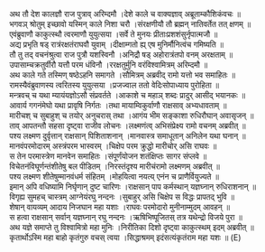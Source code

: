 

  
अथ तौ देश कालज्ञौ राज पुत्राव् अरिम्दमौ ।देशे काले च वाक्यज्ञाव् अब्रूताम्कौशिकंवचः  ॥   
भगवञ् श्रोतुम् इच्छावो यस्मिन् काले निशा चरौ ।संरक्षणीयौ तौ ब्रह्मन् नातिवर्तेत तत् क्षणम्  ॥   
एवंब्रुवाणौ काकुत्स्थौ त्वरमाणौ युयुत्सया ।सर्वे ते मुनयः प्रीताःप्रशशंसुर्नृपात्मजौ  ॥   
अद्य प्रभृति षड् रात्रंरक्षतंराघवौ युवाम् ।दीक्षाम्गतो ह्य् एष मुनिर्मौनित्वंच गमिष्यति  ॥   
तौ तु तद् वचनंश्रुत्वा राज पुत्रौ यशस्विनौ ।अनिद्रौ षड् अहोरात्रंतपो वनम् अरक्षताम्  ॥   
उपासाम्चक्रतुर्वीरौ यत्तौ परम धंविनौ ।ररक्षतुर्मुनि वरंविश्वामित्रम् अरिम्दमौ  ॥   
अथ काले गते तस्मिण् षष्ठेऽहनि समागते ।सौमित्रम् अब्रवीद् रामो यत्तो भव समाहितः  ॥   
रामस्यैवंब्रुवाणस्य त्वरितस्य युयुत्सया ।प्रजज्वाल ततो वेदिःसोपाध्याय पुरोहिता  ॥   
मन्त्रवच् च यथा म्यायंयज्ञोऽसौ संप्रवर्तते ।आकाशे च महाञ् शब्दः प्रादुर् आसीद् भयानकः  ॥   
आवार्य गगनंमेघो यथा प्रावृषि निर्गतः ।तथा मायाम्विकुर्वाणौ राक्षसाव् अभ्यधावताम्  ॥   
मारीचश् च सुबाहुश् च तयोर् अनुचरास् तथा ।आगंय भीम सङ्काशा रुधिरौघान् अवासृजन्  ॥   
ताव् आपतन्तौ सहसा दृष्ट्वा राजीव लोचनः ।लक्ष्मणंत्व् अभिसंप्रेक्ष्य रामो वचनम् अब्रवीत्  ॥   
पश्य लक्ष्मण दुर्वृत्तान् राक्षसान् पिशिताशनान् ।मानवास्त्र समाधूतान् अनिलेन यथा घनान्  ॥   
मानवंपरमोदारम् अस्त्रंपरम भास्वरम् ।चिक्षेप परम क्रुद्धो मारीचोर् असि राघवः  ॥   
स तेन परमास्त्रेण मानवेन समाहितः ।संपूर्णंयोजन शतंक्षिप्तः सागर संप्लवे  ॥   
विचेतनंविघूर्णन्तंशीतेषु बल पीडितम् ।निरस्तंदृश्य मारीचंरामो लक्ष्मणम् अब्रवीत्  ॥   
पश्य लक्ष्मण शीतेषुम्मानवंधर्म संहितम् ।मोहयित्वा नयत्य् एनंन च प्राणैर्वियुज्यते  ॥   
इमान् अपि वधिष्यामि निर्घृणान् दुष्ट चारिणः ।राक्षसान् पाप कर्मस्थान् यज्ञघ्नान् रुधिराशनान्  ॥   
विगृह्य सुमहच् चास्त्रम् आग्नेयंरघु नन्दनः ।सुबाहुर् असि चिक्षेप स विद्धः प्रापतद् भुवि  ॥   
शेषान् वायव्यम् आदाय निजघान महा यशाः ।राघवः परमोदारो मुनीनाम्मुदम् आवहन्  ॥   
स हत्वा राक्षसान् सर्वान् यज्ञघ्नान् रघु नन्दनः ।ऋषिभिष्पूजितस् तत्र यथेन्द्रो विजये पुरा  ॥   
अथ यज्ञे समाप्ते तु विश्वामित्रो महा मुनिः ।निरीतिका दिशो दृष्ट्वा काकुत्स्थम् इदम् अब्रवीत्  ॥   
कृतार्थोऽस्मि महा बाहो कृतंगुरु वचस् त्वया ।सिद्धाश्रमम् इदंसत्यंकृतंराम महा यशः  ॥ (E)  
